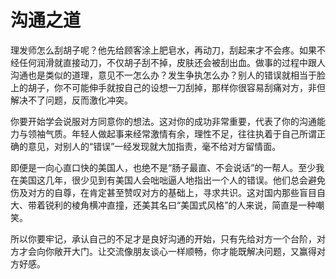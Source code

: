 # 沟通之道

理发师怎么刮胡子呢？他先给顾客涂上肥皂水，再动刀，刮起来才不会疼。如果不经任何润滑就直接动刀，不仅胡子刮不掉，皮肤还会被刮出血。做事的过程中跟人沟通也是类似的道理，意见不一怎么办？发生争执怎么办？别人的错误就相当于脸上的胡子，你不可能伸手就按自己的设想一刀刮掉，那样你很容易刮痛对方，非但解决不了问题，反而激化冲突。 

你要开始学会说服对方同意你的想法。这对你的成功非常重要，代表了你的沟通能力与领袖气质。年轻人做起事来经常激情有余，理性不足，往往执着于自己所谓正确的意见，对别人的“错误”一经发现就大加指责，毫不给对方留情面。 

即便是一向心直口快的美国人，也绝不是“肠子最直、不会说话”的一帮人。至少我在美国这几年，很少见到有美国人会咄咄逼人地指出一个人的错误。他们总会避免伤及对方的自尊，在肯定甚至赞叹对方的基础上，寻求共识。这对国内那些盲目自大、带着锐利的棱角横冲直撞，还美其名曰“美国式风格”的人来说，简直是一种嘲笑。 

所以你要牢记，承认自己的不足才是良好沟通的开始，只有先给对方一个台阶，对方才会向你敞开大门。让交流像朋友谈心一样顺畅，你才能既解决问题，又赢得对方好感。